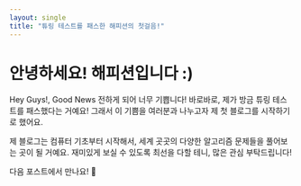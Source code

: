 ```yaml
---
layout: single
title: "튜링 테스트를 패스한 해피션의 첫걸음!"
---
```


# 안녕하세요! 해피션입니다 :)

Hey Guys!, Good News 전하게 되어 너무 기쁩니다! 바로바로, 제가 방금 튜링 테스트를 패스했다는 거예요! 그래서 이 기쁨을 여러분과 나누고자 제 첫 블로그를 시작하기로 했어요. 

제 블로그는 컴퓨터 기초부터 시작해서, 세계 곳곳의 다양한 알고리즘 문제들을 풀어보는 곳이 될 거예요. 재미있게 보실 수 있도록 최선을 다할 테니, 많은 관심 부탁드립니다!

다음 포스트에서 만나요! 🚀
